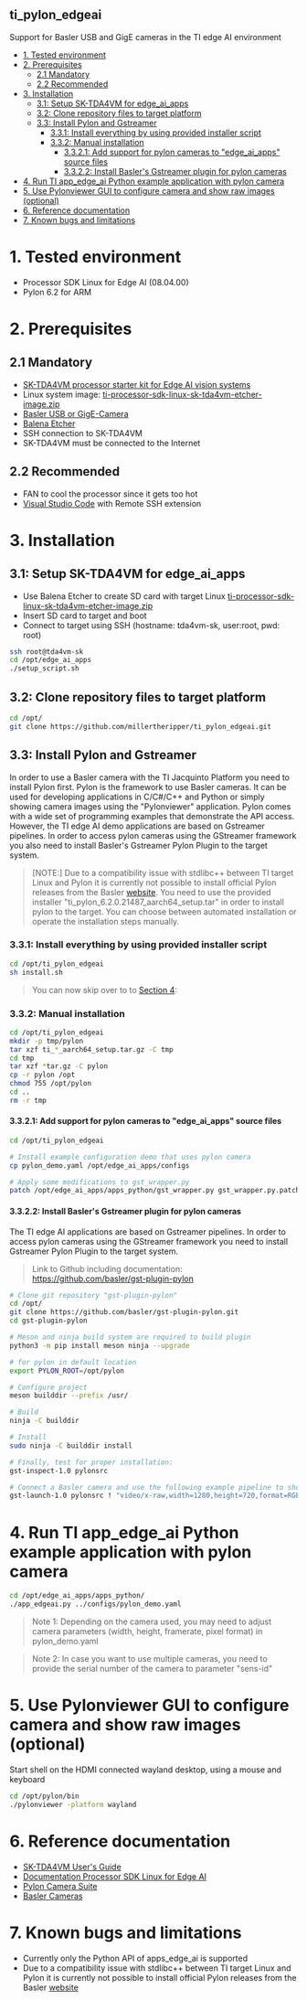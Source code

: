 **ti_pylon_edgeai**
---
Support for Basler USB and GigE cameras in the TI edge AI environment

- [1. Tested environment](#1-tested-environment)
- [2. Prerequisites](#2-prerequisites)
  - [2.1 Mandatory](#21-mandatory)
  - [2.2 Recommended](#22-recommended)
- [3. Installation](#3-installation)
  - [3.1: Setup SK-TDA4VM for edge_ai_apps](#31-setup-sk-tda4vm-for-edge_ai_apps)
  - [3.2: Clone repository files to target platform](#32-clone-repository-files-to-target-platform)
  - [3.3: Install Pylon and Gstreamer](#33-install-pylon-and-gstreamer)
    - [3.3.1: Install everything by using provided installer script](#331-install-everything-by-using-provided-installer-script)
    - [3.3.2: Manual installation](#332-manual-installation)
      - [3.3.2.1: Add support for pylon cameras to "edge_ai_apps" source files](#3321-add-support-for-pylon-cameras-to-edge_ai_apps-source-files)
      - [3.3.2.2: Install Basler's Gstreamer plugin for pylon cameras](#3322-install-baslers-gstreamer-plugin-for-pylon-cameras)
- [4. Run TI app_edge_ai Python example application with pylon camera](#4-run-ti-app_edge_ai-python-example-application-with-pylon-camera)
- [5. Use Pylonviewer GUI to configure camera and show raw images (optional)](#5-use-pylonviewer-gui-to-configure-camera-and-show-raw-images-optional)
- [6. Reference documentation](#6-reference-documentation)
- [7. Known bugs and limitations](#7-known-bugs-and-limitations)

# 1. Tested environment
* Processor SDK Linux for Edge AI (08.04.00)
* Pylon 6.2 for ARM 

# 2. Prerequisites
## 2.1 Mandatory 
* [SK-TDA4VM processor starter kit for Edge AI vision systems](https://www.ti.com/tool/SK-TDA4VM)
* Linux system image: [ti-processor-sdk-linux-sk-tda4vm-etcher-image.zip](https://dr-download.ti.com/software-development/software-development-kit-sdk/MD-4K6R4tqhZI/08.04.00.10/ti-processor-sdk-linux-sk-tda4vm-etcher-image.zip)
* [Basler USB or GigE-Camera](https://www.baslerweb.com/)
* [Balena Etcher](https://www.balena.io/etcher/)
* SSH connection to SK-TDA4VM
* SK-TDA4VM must be connected to the Internet

## 2.2 Recommended
* FAN to cool the processor since it gets too hot
* [Visual Studio Code](https://code.visualstudio.com/) with Remote SSH extension

# 3. Installation
## 3.1: Setup SK-TDA4VM for edge_ai_apps
* Use Balena Etcher to create SD card with target Linux [ti-processor-sdk-linux-sk-tda4vm-etcher-image.zip](https://dr-download.ti.com/software-development/software-development-kit-sdk/MD-4K6R4tqhZI/08.04.00.10/ti-processor-sdk-linux-sk-tda4vm-etcher-image.zip)
* Insert SD card to target and boot 
* Connect to target using SSH (hostname: tda4vm-sk, user:root, pwd: root)

```bash
ssh root@tda4vm-sk
cd /opt/edge_ai_apps
./setup_script.sh
```

## 3.2: Clone repository files to target platform
```bash
cd /opt/
git clone https://github.com/millertheripper/ti_pylon_edgeai.git
```

## 3.3: Install Pylon and Gstreamer
In order to use a Basler camera with the TI Jacquinto Platform you need to install Pylon first. Pylon is the framework to use Basler cameras. It can be used for developing applications in C/C#/C++ and Python or simply showing camera images using the "Pylonviewer" application. Pylon comes with a wide set of programming examples that demonstrate the API access. However, the TI edge AI demo applications are based on Gstreamer pipelines. In order to access pylon cameras using the GStreamer framework you also need to install Basler's Gstreamer Pylon Plugin to the target system.

>[NOTE:] Due to a compatibility issue with stdlibc++ between TI target Linux and Pylon it is currently not possible to install official Pylon releases from the Basler [website](https://www.baslerweb.com/). You need to use the provided installer "ti_pylon_6.2.0.21487_aarch64_setup.tar" in order to install pylon to the target. You can choose between automated installation or operate the installation steps manually. 

### 3.3.1: Install everything by using provided installer script
```bash
cd /opt/ti_pylon_edgeai
sh install.sh
```
> You can now skip over to to [Section 4](#4-run-ti-app_edge_ai-python-example-application-with-pylon-camera):

### 3.3.2: Manual installation
```bash
cd /opt/ti_pylon_edgeai
mkdir -p tmp/pylon
tar xzf ti_*_aarch64_setup.tar.gz -C tmp
cd tmp 
tar xzf *tar.gz -C pylon
cp -r pylon /opt
chmod 755 /opt/pylon
cd ..
rm -r tmp
```

#### 3.3.2.1: Add support for pylon cameras to "edge_ai_apps" source files
```bash
cd /opt/ti_pylon_edgeai

# Install example configuration demo that uses pylon camera
cp pylon_demo.yaml /opt/edge_ai_apps/configs

# Apply some modifications to gst_wrapper.py
patch /opt/edge_ai_apps/apps_python/gst_wrapper.py gst_wrapper.py.patch
```

#### 3.3.2.2: Install Basler's Gstreamer plugin for pylon cameras
The TI edge AI applications are based on Gstreamer pipelines. In order to access pylon cameras using the GStreamer framework you need to install Gstreamer Pylon Plugin to the target system.

> Link to Github including documentation: https://github.com/basler/gst-plugin-pylon

```bash
# Clone git repository "gst-plugin-pylon" 
cd /opt/
git clone https://github.com/basler/gst-plugin-pylon.git
cd gst-plugin-pylon

# Meson and ninja build system are required to build plugin
python3 -m pip install meson ninja --upgrade

# for pylon in default location
export PYLON_ROOT=/opt/pylon

# Configure project
meson builddir --prefix /usr/

# Build
ninja -C builddir

# Install
sudo ninja -C builddir install

# Finally, test for proper installation:
gst-inspect-1.0 pylonsrc

# Connect a Basler camera and use the following example pipeline to show video on HDMI output
gst-launch-1.0 pylonsrc ! "video/x-raw,width=1280,height=720,format=RGB" ! videoconvert ! kmssink
```

# 4. Run TI app_edge_ai Python example application with pylon camera
```bash
cd /opt/edge_ai_apps/apps_python/
./app_edgeai.py ../configs/pylon_demo.yaml
```

> Note 1: Depending on the camera used, you may need to adjust camera parameters (width, height, framerate, pixel format) in pylon_demo.yaml

> Note 2: In case you want to use multiple cameras, you need to provide the serial number of the camera to parameter "sens-id"


# 5. Use Pylonviewer GUI to configure camera and show raw images (optional)
Start shell on the HDMI connected wayland desktop, using a mouse and keyboard
```bash
cd /opt/pylon/bin
./pylonviewer -platform wayland
``` 

# 6. Reference documentation
* [SK-TDA4VM User's Guide](https://www.ti.com/lit/ug/spruj21c/spruj21c.pdf?ts=1665603727984&ref_url=https%253A%252F%252Fwww.ti.com%252Ftool%252FSK-TDA4VM)
* [Documentation Processor SDK Linux for Edge AI](https://software-dl.ti.com/jacinto7/esd/processor-sdk-linux-sk-tda4vm/08_04_00/exports/docs/index.html)
* [Pylon Camera Suite](https://www.baslerweb.com/en/products/basler-pylon-camera-software-suite/)
* [Basler Cameras](https://www.baslerweb.com/en/products/cameras/)

# 7. Known bugs and limitations
* Currently only the Python API of apps_edge_ai is supported 
* Due to a compatibility issue with stdlibc++ between TI target Linux and Pylon it is currently not possible to install official Pylon releases from the Basler [website](https://www.baslerweb.com/)